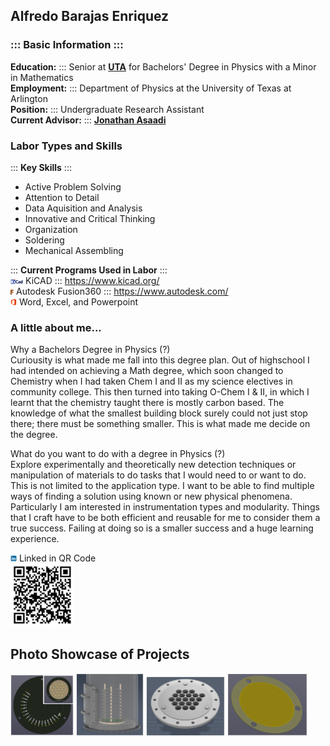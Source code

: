 Alfredo Barajas Enriquez
----------
### ::: Basic Information :::  
**Education:** ::: Senior at **[UTA](https://www.uta.edu/)** for Bachelors' Degree in Physics with a Minor in Mathematics  
**Employment:** ::: Department of Physics at the University of Texas at Arlington  
**Position:** ::: Undergraduate Research Assistant  
**Current Advisor:** ::: **[Jonathan Asaadi](https://www.jonathanasaadi.com/)**
  
### Labor Types and Skills 
  
:::  **Key Skills** ::: 
- Active Problem Solving  
- Attention to Detail  
- Data Aquisition and Analysis  
- Innovative and Critical Thinking   
- Organization  
- Soldering  
- Mechanical Assembling  

:::  **Current Programs Used in Labor**  :::  
<img src="./Images/Programs.Logo/KiCAD.png" width="4%"> KiCAD ::: https://www.kicad.org/  
<img src="./Images/Programs.Logo/Fusion.png" width="1%"> Autodesk Fusion360 ::: https://www.autodesk.com/  
<img src="./Images/Programs.Logo/MS.png" width="2%">  Word, Excel, and Powerpoint  
  
### A little about me...
Why a Bachelors Degree in Physics (?)  
Curiousity is what made me fall into this degree plan. Out of highschool I had intended on achieving a Math degree, which soon changed to Chemistry when I had taken Chem I and II as my science electives in community college. This then turned into taking O-Chem I & II, in which I learnt that the chemistry taught there is mostly carbon based. The knowledge of what the smallest building block surely could not just stop there; there must be something smaller. This is what made me decide on the degree.  
  
What do you want to do with a degree in Physics (?)  
Explore experimentally and theoretically new detection techniques or manipulation of materials to do tasks that I would need to or want to do. This is not limited to the application type. I want to be able to find multiple ways of finding a solution using known or new physical phenomena. Particularly I am interested in instrumentation types and modularity. Things that I craft have to be both efficient and reusable for me to consider them a true success. Failing at doing so is a smaller success and a huge learning experience.  
  
<img src="./Images/Programs.Logo/LinkedIN.png" width="2%"> Linked in QR Code  
<img src="./Images/Other/QR.png" width="20%">  

## Photo Showcase of Projects  
<img src="./Images/Projects.Showcase/Channel.Tester.png" width="20%"> <img src="./Images/Projects.Showcase/Field.Cage.Demo.png" width="21.5%"> <img src="./Images/Projects.Showcase/Readout.Adapter.png" width="25%"> <img src="./Images/Projects.Showcase/ThGEM.png" width="25.5%">  
  
